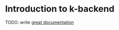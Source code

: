 # Introduction to k-backend

TODO: write [great documentation](http://jacobian.org/writing/what-to-write/)
